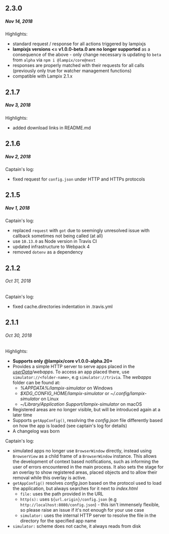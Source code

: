 ## 2.3.0
##### *Nov 14, 2018*

Highlights:

- standard request / response for all actions triggered by lampixjs
- **lampixjs versions <= v1.0.0-beta.0 are no longer supported** as a consequence of the above - only change necessary is updating to `beta` from `alpha` via `npm i @lampix/core@next`
- responses are properly matched with their requests for all calls (previously only true for watcher management functions)
- compatible with Lampix 2.1.x

## 2.1.7
##### *Nov 3, 2018*

Highlights:

- added download links in README.md

## 2.1.6
##### *Nov 2, 2018*

Captain's log:

- fixed request for `config.json` under HTTP and HTTPs protocols

## 2.1.5
##### *Nov 1, 2018*

Captain's log:

- replaced `request` with `got` due to seemingly unresolved issue with callback sometimes not being called (at all)
- use `10.13.0` as Node version in Travis CI
- updated infrastructure to Webpack 4
- removed `dotenv` as a dependency

## 2.1.2
###### *Oct 31, 2018*

Captain's log:

- fixed cache.directories indentation in .travis.yml


## 2.1.1
###### *Oct 30, 2018*

Highlights:

- **Supports only @lampix/core v1.0.0-alpha.20+**
- Provides a simple HTTP server to serve apps placed in the 
  _[userData](https://github.com/electron/electron/blob/master/docs/api/app.md#appgetpathname)/webapps_. To access an app placed there, use `simulator://<folder-name>`, e.g `simulator://trivia`. The _webapps_ folder can be found at:
    - _%APPDATA%/lampix-simulator_ on Windows
    - _$XDG_CONFIG_HOME/lampix-simulator_ or _~/.config/lampix-simulator_ on Linux
    - _~/Library/Application Support/lampix-simulator_ on macOS
- Registered areas are no longer visible, but will be introduced again at a later time
- Supports `getAppConfig()`, resolving the _config.json_ file differently based on how the app is loaded (see captain's log for details)
- A changelog was born

Captain's log:

- simulated apps no longer use `BrowserWindow` directly, instead using `BrowserView` as a child frame of a `BrowserWindow` instance. This allows the development of context based notifications, such as informing the user of errors encountered in the main process. It also sets the stage for an overlay to show registered areas, placed objects and to allow their removal while this overlay is active.
- `getAppConfig()` resolves _config.json_ based on the protocol used to load the application, but always searches for it next to _index.html_
    - `file:` uses the path provided in the URL
    - `http(s):` uses `${url.origin}/config.json` 
    (e.g `http://localhost:8080/config.json`) - this isn't immensely flexible, so please raise an issue if it's not enough for your use case
    - `simulator:` uses the internal HTTP server to resolve the file in the directory for the specified app name
- `simulator:` scheme does not cache, it always reads from disk
